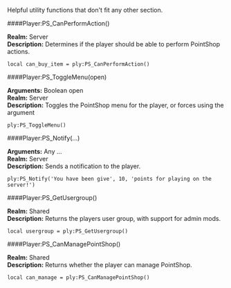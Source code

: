 <p class="lead">Helpful utility functions that don't fit any other section.</p>

####<a name="meta-canperformaction"></a>Player:PS_CanPerformAction()

**Realm:** <span class="server">Server</span>  
**Description:** Determines if the player should be able to perform PointShop actions.

    local can_buy_item = ply:PS_CanPerformAction()

####<a name="meta-togglemenu"></a>Player:PS_ToggleMenu(open)

**Arguments:** <span class="type">Boolean</span> open  
**Realm:** <span class="server">Server</span>  
**Description:** Toggles the PointShop menu for the player, or forces using the argument

    ply:PS_ToggleMenu()

####<a name="meta-notify"></a>Player:PS_Notify(...)

**Arguments:** <span class="type">Any</span> ...  
**Realm:** <span class="server">Server</span>  
**Description:** Sends a notification to the player.

    ply:PS_Notify('You have been give', 10, 'points for playing on the server!')

####<a name="meta-getusergroup"></a>Player:PS_GetUsergroup()

**Realm:** <span class="shared">Shared</span>  
**Description:** Returns the players user group, with support for admin mods.

    local usergroup = ply:PS_GetUsergroup()

####<a name="meta-canmanagepointshop"></a>Player:PS_CanManagePointShop()

**Realm:** <span class="server">Shared</span>  
**Description:** Returns whether the player can manage PointShop.

    local can_manage = ply:PS_CanManagePointShop()
